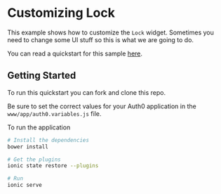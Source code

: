 # Customizing Lock

This example shows how to customize the `Lock` widget. Sometimes you need to change some UI stuff so this is what we are going to do.

You can read a quickstart for this sample [here](https://auth0.com/docs/quickstart/spa/angularjs/10-customizing-lock). 

## Getting Started

To run this quickstart you can fork and clone this repo.

Be sure to set the correct values for your Auth0 application in the `www/app/auth0.variables.js` file.

To run the application

```bash
# Install the dependencies
bower install

# Get the plugins
ionic state restore --plugins

# Run
ionic serve
```